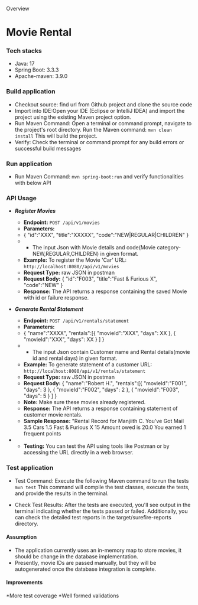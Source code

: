 Overview
# Movie Rental

### Tech stacks

* Java: 17
* Spring Boot: 3.3.3
* Apache-maven: 3.9.0

### Build application

* Checkout source: find url from Github project and clone the source code
* Import into IDE:Open your IDE (Eclipse or IntelliJ IDEA) and import the project using the existing Maven project
  option.
* Run Maven Command: Open a terminal or command prompt, navigate to the project's root directory. Run the Maven command:
  ```mvn clean install```
  This will build the project.
* Verify: Check the terminal or command prompt for any build errors or successful build messages

### Run application

* Run Maven Command: ```mvn spring-boot:run``` and verify functionalities with below API

### API Usage

- ***Register Movies***
    - **Endpoint:** `POST /api/v1/movies`
    - **Parameters:**
    - {
      "id":"XXX",
      "title":"XXXXX",
      "code":"NEW|REGULAR|CHILDREN"
      }
    -
        - The input Json with Movie details and code(Movie category-NEW,REGULAR,CHILDREN) in given format.
    - **Example:** To register the Movie 'Car'
      URL: `http://localhost:8080//api/v1/movies`
    - **Request Type:** raw JSON in postman
    - **Request Body:**  {
      "id":"F003",
      "title":"Fast & Furious X",
      "code":"NEW"
      }
    - **Response:** The API returns a response containing the saved Movie with id or failure response.

- ***Generate Rental Statement***
    - **Endpoint:** `POST /api/v1/rentals/statement`
    - **Parameters:**
    - {
      "name":"XXXX",
      "rentals":[{
      "movieId":"XXX",
      "days": XX
      },
      {
      "movieId":"XXX",
      "days": XX
      }
      ]
      }
    -
        - The input Json contain Customer name and Rental details(movie id and rental days) in given format.
    - **Example:** To generate statement of a customer
      URL: `http://localhost:8080/api/v1/rentals/statement`
    - **Request Type:** raw JSON in postman
    - **Request Body:**  {
      "name":"Robert H.",
      "rentals":[{
      "movieId":"F001",
      "days": 3
      },
      {
      "movieId":"F002",
      "days": 2
      },
      {
      "movieId":"F003",
      "days": 5
      }
      ]
      }
    - **Note:** Make sure these movies already registered.
    - **Response:** The API returns a response containing statement of customer movie rentals.
    - **Sample Response:**
      "Rental Record for Manjiith C.
      You've Got Mail	3.5
      Cars	1.5
      Fast & Furious X	15
      Amount owed is 20.0
      You earned 1 frequent points
-
    - **Testing:** You can test the API using tools like Postman or by accessing the URL directly in a web browser.

### Test application

* Test Command: Execute the following Maven command to run the tests
  ```mvn test```
  This command will compile the test classes, execute the tests, and provide the results in the terminal.

* Check Test Results:
  After the tests are executed, you'll see output in the terminal indicating whether the tests passed or failed.
  Additionally, you can check the detailed test reports in the target/surefire-reports directory.

#### Assumption
* The application currently uses an in-memory map to store movies, it should be change in the database implementation. 
* Presently, movie IDs are passed manually, but they will be autogenerated once the database integration is complete.

#### Improvements 
*More test coverage
*Well formed validations 

